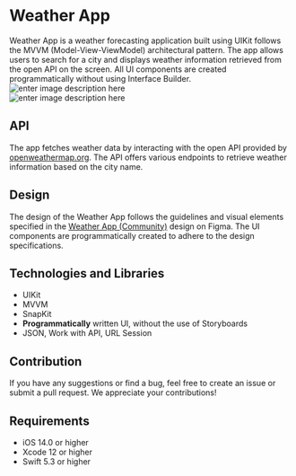 #  Weather App

Weather App is a weather forecasting application built using UIKit follows the MVVM (Model-View-ViewModel) architectural pattern. The app allows users to search for a city and displays weather information retrieved from the open API on the screen. All UI components are created programmatically without using Interface Builder. \
![enter image description here](https://i.ibb.co/xmQ34S5/i-Phone-11-Pro-Max-1.png)
\
![enter image description here](https://i.ibb.co/Gpndgjq/i-Phone-11-Pro-Max-2.png)
##  API
The app fetches weather data by interacting with the open API provided by [openweathermap.org](http://openweathermap.org/). The API offers various endpoints to retrieve weather information based on the city name.
## Design

The design of the Weather App follows the guidelines and visual elements specified in the [Weather App (Community)](https://www.figma.com/file/3EP9tnuduCIE9qwCLU3Xz5/Weather-App-(Community)?node-id=1-2&t=BlOzg9IUQy0qiKBp-0) design on Figma. The UI components are programmatically created to adhere to the design specifications.
## Technologies and Libraries
- UIKit
- MVVM
- SnapKit
-  **Programmatically**  written UI, without the use of Storyboards
- JSON, Work with API, URL Session
## Contribution

If you have any suggestions or find a bug, feel free to create an issue or submit a pull request. We appreciate your contributions!

## Requirements
-   iOS 14.0 or higher
-   Xcode 12 or higher
-   Swift 5.3 or higher
